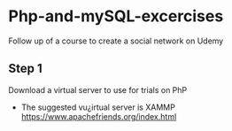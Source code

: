 # Php-and-mySQL-excercises
Follow up of a course to create a social network on Udemy

## Step 1
Download a virtual server to use for trials on PhP
- The suggested vu¿irtual server is XAMMP https://www.apachefriends.org/index.html
